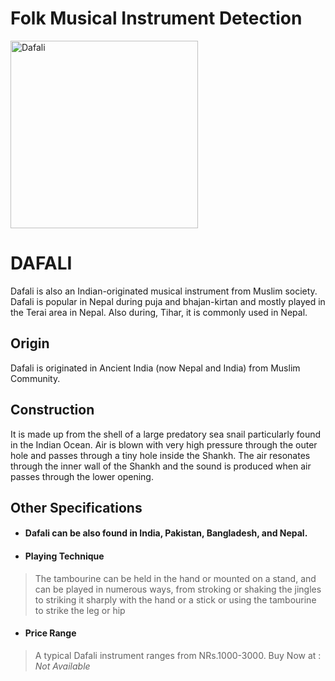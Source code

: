 # Folk Musical Instrument Detection

<img src="https://4.imimg.com/data4/RS/UG/MY-26831336/daffli-fibre-with-skin-8-inch-500x500.jpg" alt="Dafali" width="300"/>

<!-- ![Dafali](https://4.imimg.com/data4/RS/UG/MY-26831336/daffli-fibre-with-skin-8-inch-500x500.jpg) -->
# DAFALI

Dafali is also an Indian-originated musical instrument from Muslim society. Dafali is popular in Nepal during puja and bhajan-kirtan and mostly played in the Terai area in Nepal. Also during, Tihar, it is commonly used in Nepal.


## Origin

Dafali is originated in Ancient India (now Nepal and India) from Muslim Community.

## Construction

It is made up from the shell of a large predatory sea snail particularly found in the Indian Ocean. Air is blown with very high pressure through the outer hole and passes through a tiny hole inside the Shankh. The air resonates through the inner wall of the Shankh and the sound is produced when air passes through the lower opening.

## Other Specifications

- #### Dafali can be also found in India, Pakistan, Bangladesh, and Nepal.
- #### Playing Technique
> The tambourine can be held in the hand or mounted on a stand, and can be played in numerous ways, from stroking or shaking the jingles to striking it sharply with the hand or a stick or using the tambourine to strike the leg or hip
- #### Price Range 
> A typical Dafali instrument ranges from NRs.1000-3000.
> Buy Now at : *Not Available*